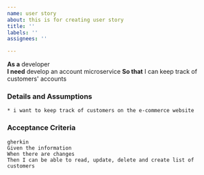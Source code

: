 ```yaml
---
name: user story
about: this is for creating user story
title: ''
labels: ''
assignees: ''

---
```


**As a** developer  
**I need** develop an account microservice 
**So that** I can keep track of customers' accounts
      
### Details and Assumptions
    * i want to keep track of customers on the e-commerce website     
### Acceptance Criteria     
    gherkin 
    Given the information 
    When there are changes 
    Then I can be able to read, update, delete and create list of customers
